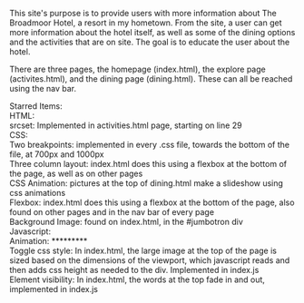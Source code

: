 This site's purpose is to provide users with more information about The Broadmoor Hotel, a resort in my hometown. From the site, a user can get more information about the hotel itself, as well as some of the dining options and the activities that are on site. The goal is to educate the user about the hotel.

There are three pages, the homepage (index.html), the explore page (activites.html), and the dining page (dining.html). These can all be reached using the nav bar.

Starred Items:  
	HTML:  
		srcset: Implemented in activities.html page, starting on line 29  
	CSS:  
		Two breakpoints: implemented in every .css file, towards the bottom of the file, at 700px and 1000px  
		Three column layout: index.html does this using a flexbox at the bottom of the page, as well as on other pages  
		CSS Animation: pictures at the top of dining.html make a slideshow using css animations  
		Flexbox: index.html does this using a flexbox at the bottom of the page, also found on other pages and in the nav bar of every page  
		Background Image: found on index.html, in the #jumbotron div  
	Javascript:  
		Animation: *********  
		Toggle css style: In index.html, the large image at the top of the page is sized based on the dimensions of the viewport, which javascript reads and then adds css height as needed to the div. Implemented in index.js  
		Element visibility: In index.html, the words at the top fade in and out, implemented in index.js  